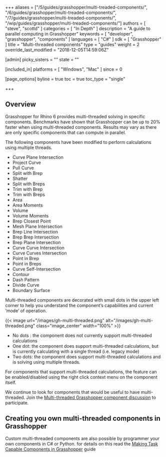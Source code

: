 +++
aliases = ["/5/guides/grasshopper/multi-treaded-components/", "/6/guides/grasshopper/multi-treaded-components/", "/7/guides/grasshopper/multi-treaded-components/", "/wip/guides/grasshopper/multi-treaded-components/"]
authors = [ "steve", "scottd" ]
categories = [ "In Depth" ]
description = "A guide to parallel computing in Grasshopper"
keywords = [ "developer", "grasshopper", "components" ]
languages = [ "C#" ]
sdk = [ "Grasshopper" ]
title = "Multi-threaded components"
type = "guides"
weight = 2
override_last_modified = "2018-12-05T14:59:06Z"

[admin]
picky_sisters = ""
state = ""

[included_in]
platforms = [ "Windows", "Mac" ]
since = 0

[page_options]
byline = true
toc = true
toc_type = "single"

+++


## Overview

Grasshopper for Rhino 6 provides multi-threaded solving in specific components. Benchmarks have shown that Grasshopper can be up to 20% faster when using multi-threaded components.  Results may vary as there are only specific components that can compute in parallel.

The following components have been modified to perform calculations using multiple threads.

* Curve Plane Intersection
* Project Curve
* Pull Curve
* Split with Brep
* Shatter
* Split with Breps
* Trim with Brep
* Trim with Breps
* Area
* Area Moments
* Volume
* Volume Moments
* Brep Closest Point
* Mesh Plane Intersection
* Brep Line Intersection
* Brep Brep Intersection
* Brep Plane Intersection
* Curve Curve Intersection
* Curve Curves Intersection
* Point in Brep
* Point in Breps
* Curve Self-Intersection 
* Contour
* Dash Pattern
* Divide Curve
* Boundary Surface

Multi-threaded components are decorated with small dots in the upper left corner to help you understand the component’s capabilities and current ‘mode’ of operation.

{{< image url="/images/gh-multi-threaded.png" alt="/images/gh-multi-threaded.png" class="image_center" width="100%" >}}

* No dots : the component does not currently support multi-threaded calculations
* One dot: the component does support multi-threaded calculations, but is currently calculating with a single thread (i.e. legacy mode)
* Two dots: the component does support multi-threaded calculations and is solving using multiple threads.

For components that support multi-threaded calculations, the feature can be enabled/disabled using the right click context menu on the component itself.

We continue to look for components that would be useful to have multi-threaded.  Join the [Multi-threaded Grasshopper component discussion](https://discourse.mcneel.com/t/v6-feature-multi-threaded-gh-components/47049) to participate.

## Creating you own multi-threaded components in Grasshopper

Custom multi-threaded components are also possible by programmer your own components in C# or Python. for details on this read the [Making Task Capable Components in Grasshopper](/guides/grasshopper/programming-task-capable-component/) guide
